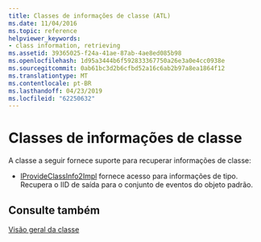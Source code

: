 ```yaml
---
title: Classes de informações de classe (ATL)
ms.date: 11/04/2016
ms.topic: reference
helpviewer_keywords:
- class information, retrieving
ms.assetid: 39365025-f24a-41ae-87ab-4ae8ed085b98
ms.openlocfilehash: 1d95a3444b6f592833367750a26e3a0e4cc0938e
ms.sourcegitcommit: 0ab61bc3d2b6cfbd52a16c6ab2b97a8ea1864f12
ms.translationtype: MT
ms.contentlocale: pt-BR
ms.lasthandoff: 04/23/2019
ms.locfileid: "62250632"
---
```

# <a name="class-information-classes"></a>Classes de informações de classe

A classe a seguir fornece suporte para recuperar informações de classe:

- [IProvideClassInfo2Impl](../atl/reference/iprovideclassinfo2impl-class.md) fornece acesso para informações de tipo. Recupera o IID de saída para o conjunto de eventos do objeto padrão.

## <a name="see-also"></a>Consulte também

[Visão geral da classe](../atl/atl-class-overview.md)
